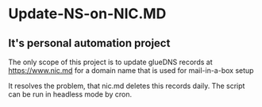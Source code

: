 # Update-NS-on-NIC.MD
## It's personal automation project
The only scope of this project is to 
update glueDNS records at https://www.nic.md
for a domain name that is used for 
mail-in-a-box setup

It resolves the problem, that nic.md deletes this records daily.
The script can be run in headless mode by cron.
